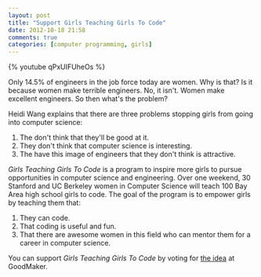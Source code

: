 ```yaml
---
layout: post
title: "Support Girls Teaching Girls To Code"
date: 2012-10-18 21:58
comments: true
categories: [computer programming, girls]
---
```


{% youtube qPxUIFUheOs %}

Only 14.5% of engineers in the job force today are women.  Why is that?  Is it because women make terrible engineers.  No, it isn't.  Women make excellent engineers.  So then what's the problem?

Heidi Wang explains that there are three problems stopping girls from going into computer science:

1. The don't think that they'll be good at it.
2. They don't think that computer science is interesting.
3. The have this image of engineers that they don't think is attractive.

*Girls Teaching Girls To Code* is a program to inspire more girls to pursue opportunities in computer science and engineering.  Over one weekend, 30 Stanford and UC Berkeley women in Computer Science will teach 100 Bay Area high school girls to code.  The goal of the program is to empower girls by teaching them that:

1. They can code.
2. That coding is useful and fun.
3. That there are awesome women in this field who can mentor them for a career in computer science.

You can support *Girls Teaching Girls To Code* by voting for [the idea](http://empowerwomen.maker.good.is/projects/techgirls) at GoodMaker.